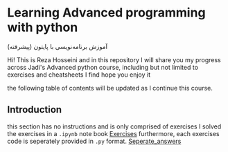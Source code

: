 # Learning Advanced programming with python
آموزش برنامه‌نویسی با پایتون (پیشرفته)

Hi!
This is Reza Hosseini and in this repository I will share you my progress across Jadi's Advanced python course, including but not limited to exercises and cheatsheets I find
hope you enjoy it

the following table of contents will be updated as I continue this course.

## Introduction
this section has no instructions and is only comprised of exercises
I solved the exercises in a `.ipynb` note book
[Exercises](/Chapter01-Intro/Exercises.ipynb)
furthermore, each exercises code is seperately provided in `.py` format.
[Seperate_answers](/Chapter01-Intro/py%20files)
